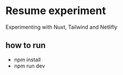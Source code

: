 # Resume experiment
Experimenting with Nuxt, Tailwind and Netlifly

## how to run
  * npm install
  * npm run dev

